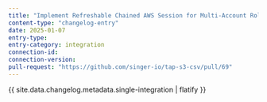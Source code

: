 ```yaml
---
title: "Implement Refreshable Chained AWS Session for Multi-Account Role Assumption"
content-type: "changelog-entry"
date: 2025-01-07
entry-type: 
entry-category: integration
connection-id: 
connection-version: 
pull-request: "https://github.com/singer-io/tap-s3-csv/pull/69"
---
```

{{ site.data.changelog.metadata.single-integration | flatify }}